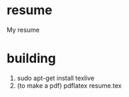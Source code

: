 # resume
My resume

# building
1. sudo apt-get install texlive
2. (to make a pdf) pdflatex resume.tex
